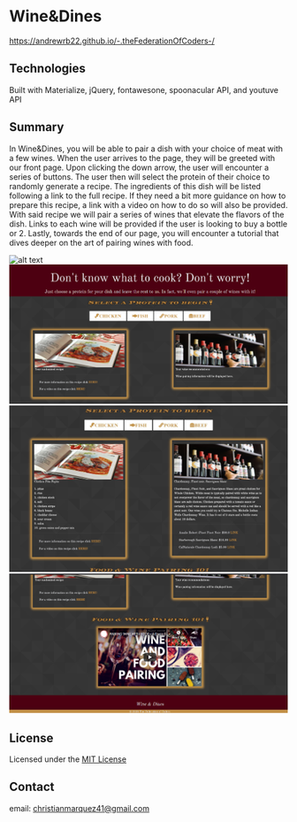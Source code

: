 # Wine&Dines
https://andrewrb22.github.io/-.theFederationOfCoders-/

## Technologies
Built with Materialize, jQuery, fontawesone, spoonacular API, and youtuve API

## Summary
In Wine&Dines, you will be able to pair a dish with your choice of meat with a few wines. When the user arrives to the page, they will be greeted with our front page. Upon clicking the down arrow, the user will encounter a series of buttons. The user then will select the protein of their choice to randomly generate a recipe. The ingredients of this dish will be listed following a link to the full recipe. If they need a bit more guidance on how to prepare this recipe, a link with a video on how to do so will also be provided. With said recipe we will pair a series of wines that elevate the flavors of the dish. Links to each wine will be provided if the user is looking to buy a bottle or 2. Lastly, towards the end of our page, you will encounter a tutorial that dives deeper on the art of pairing wines with food.

![alt text](assets/images/screenshot.png)
![alt text](assets/images/instructions%20screenshot.png)
![alt text](assets/images/wine&dines2.JPG)
![alt text](assets/images/footer%20screenshot.png)

## License

Licensed under the [MIT License](LICENSE)

## Contact

email: christianmarquez41@gmail.com

